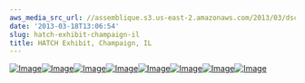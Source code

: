 ```yaml
---
aws_media_src_url: //assemblique.s3.us-east-2.amazonaws.com/2013/03/dscn3564.jpg
date: '2013-03-18T13:06:54'
slug: hatch-exhibit-champaign-il
title: HATCH Exhibit, Champaign, IL
---
```


 [![Image](//assemblique.s3.us-east-2.amazonaws.com/2013/03/dscn3564.jpg?w=487)](//assemblique.s3.us-east-2.amazonaws.com/2013/03/dscn3564.jpg)[![Image](//assemblique.s3.us-east-2.amazonaws.com/2013/03/dscn3565.jpg?w=487)](//assemblique.s3.us-east-2.amazonaws.com/2013/03/dscn3565.jpg)[![Image](//assemblique.s3.us-east-2.amazonaws.com/2013/03/dscn3566.jpg?w=487)](//assemblique.s3.us-east-2.amazonaws.com/2013/03/dscn3566.jpg)[![Image](//assemblique.s3.us-east-2.amazonaws.com/2013/03/dscn3567.jpg?w=487)](//assemblique.s3.us-east-2.amazonaws.com/2013/03/dscn3567.jpg)[![Image](//assemblique.s3.us-east-2.amazonaws.com/2013/03/dscn3568.jpg?w=487)](//assemblique.s3.us-east-2.amazonaws.com/2013/03/dscn3568.jpg)[![Image](//assemblique.s3.us-east-2.amazonaws.com/2013/03/dscn3569.jpg?w=487)](//assemblique.s3.us-east-2.amazonaws.com/2013/03/dscn3569.jpg)[![Image](//assemblique.s3.us-east-2.amazonaws.com/2013/03/dscn3570.jpg?w=487)](//assemblique.s3.us-east-2.amazonaws.com/2013/03/dscn3570.jpg)[![Image](//assemblique.s3.us-east-2.amazonaws.com/2013/03/dscn3571.jpg?w=487)](//assemblique.s3.us-east-2.amazonaws.com/2013/03/dscn3571.jpg)